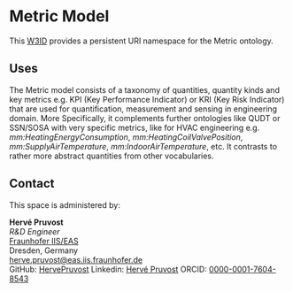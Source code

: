 # Metric Model

This [W3ID](https://w3id.org) provides a persistent URI namespace for the Metric ontology.

## Uses

The Metric model consists of a taxonomy of quantities, quantity kinds and key metrics e.g. KPI (Key Performance Indicator) or KRI (Key Risk Indicator) that are used for quantification, measurement and sensing in engineering domain. More Specifically, it complements further ontologies like QUDT or SSN/SOSA with very specific metrics, like for HVAC engineering e.g. *mm:HeatingEnergyConsumption*, *mm:HeatingCoilValvePosition*, *mm:SupplyAirTemperature*, *mm:IndoorAirTemperature*, etc. It contrasts to rather more abstract quantities from other vocabularies. 

## Contact

This space is administered by:

**Hervé Pruvost**  
_R&D Engineer_  
[Fraunhofer IIS/EAS](hhttps://www.eas.iis.fraunhofer.de/)  
Dresden, Germany  
<herve.pruvost@eas.iis.fraunhofer.de>  
GitHub: [HervePruvost](https://github.com/HervePruvost)
Linkedin: [Hervé Pruvost](https://www.linkedin.com/in/hervepruvost/)
ORCID: [0000-0001-7604-8543](https://orcid.org/0000-0001-7604-8543)
